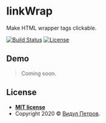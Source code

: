 # linkWrap
Make HTML wrapper tags clickable.

[![Build Status](https://travis-ci.org/vidul-nikolaev-petrov/linkWrap.svg?branch=master)](https://travis-ci.org/vidul-nikolaev-petrov/linkWrap)
[![License](http://img.shields.io/:license-mit-blue.svg?style=flat-square)](http://badges.mit-license.org)

## Demo

> Coming soon.

## License

- **[MIT license](http://opensource.org/licenses/mit-license.php)**
- Copyright 2020 © <a href="http://www.vidul.com" target="_blank">Видул Петров</a>.
